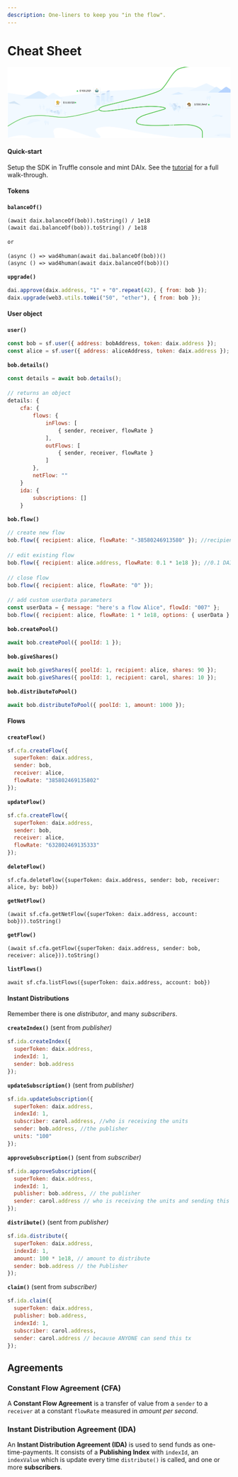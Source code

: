 ```yaml
---
description: One-liners to keep you "in the flow".
---
```


# Cheat Sheet

![](.gitbook/assets/image%20%283%29.png)

#### Quick-start

Setup the SDK in Truffle console and mint DAIx. See the [tutorial](https://github.com/superfluid-finance/superfluid-protocol-docs/tree/c0acd5ac6cab2baecb39b5b01b35daa9f175c468/tutorial/create-a-flow/README.md) for a full walk-through.

<!-- ```javascript
npx truffle --network goerli console
# Then in console
exec ../test-scripts/console-quick-start.js
``` -->

#### Tokens

**`balanceOf()`**

```text
(await daix.balanceOf(bob)).toString() / 1e18
(await dai.balanceOf(bob)).toString() / 1e18

or

(async () => wad4human(await dai.balanceOf(bob))()
(async () => wad4human(await daix.balanceOf(bob))()

```

**`upgrade()`**

```javascript
dai.approve(daix.address, "1" + "0".repeat(42), { from: bob });
daix.upgrade(web3.utils.toWei("50", "ether"), { from: bob });
```

#### User object

**`user()`**

```javascript
const bob = sf.user({ address: bobAddress, token: daix.address });
const alice = sf.user({ address: aliceAddress, token: daix.address });
```

**`bob.details()`**

```javascript
const details = await bob.details();

// returns an object
details: {
    cfa: {
        flows: {
            inFlows: [
                { sender, receiver, flowRate }
            ],
            outFlows: [
                { sender, receiver, flowRate }
            ]
        },
        netFlow: ""
    }
    ida: {
        subscriptions: []
    }
```

**`bob.flow()`**

```javascript
// create new flow
bob.flow({ recipient: alice, flowRate: "-38580246913580" }); //recipient can be user object or address

// edit existing flow
bob.flow({ recipient: alice.address, flowRate: 0.1 * 1e18 }); //0.1 DAI per second with 18 decimals.

// close flow
bob.flow({ recipient: alice, flowRate: "0" });

// add custom userData parameters
const userData = { message: "here's a flow Alice", flowId: "007" };
bob.flow({ recipient: alice, flowRate: 1 * 1e18, options: { userData } });
```

**`bob.createPool()`**

```js
await bob.createPool({ poolId: 1 });
```

**`bob.giveShares()`**

```js
await bob.giveShares({ poolId: 1, recipient: alice, shares: 90 });
await bob.giveShares({ poolId: 1, recipient: carol, shares: 10 });
```

**`bob.distributeToPool()`**

```js
await bob.distributeToPool({ poolId: 1, amount: 1000 });
```

#### Flows

**`createFlow()`**

```javascript
sf.cfa.createFlow({
  superToken: daix.address,
  sender: bob,
  receiver: alice,
  flowRate: "385802469135802"
});
```

**`updateFlow()`**

```javascript
sf.cfa.createFlow({
  superToken: daix.address,
  sender: bob,
  receiver: alice,
  flowRate: "632802469135333"
});
```

**`deleteFlow()`**

```text
sf.cfa.deleteFlow({superToken: daix.address, sender: bob, receiver: alice, by: bob})
```

**`getNetFlow()`**

```text
(await sf.cfa.getNetFlow({superToken: daix.address, account: bob})).toString()
```

**`getFlow()`**

```text
(await sf.cfa.getFlow({superToken: daix.address, sender: bob, receiver: alice})).toString()
```

**`listFlows()`**

```text
await sf.cfa.listFlows({superToken: daix.address, account: bob})
```

#### Instant Distributions

Remember there is one _distributor_, and many _subscribers_.

**`createIndex()`** \(sent from _publisher\)_

```js
sf.ida.createIndex({
  superToken: daix.address,
  indexId: 1,
  sender: bob.address
});
```

**`updateSubscription()`** \(sent from _publisher\)_

```js
sf.ida.updateSubscription({
  superToken: daix.address,
  indexId: 1,
  subscriber: carol.address, //who is receiving the units
  sender: bob.address, //the publisher
  units: "100"
});
```

**`approveSubscription()`** \(sent from _subscriber\)_

```js
sf.ida.approveSubscription({
  superToken: daix.address,
  indexId: 1,
  publisher: bob.address, // the publisher
  sender: carol.address // who is receiving the units and sending this tx
});
```

**`distribute()`** \(sent from _publisher\)_

```js
sf.ida.distribute({
  superToken: daix.address,
  indexId: 1,
  amount: 100 * 1e18, // amount to distribute
  sender: bob.address // the Publisher
});
```

**`claim()`** \(sent from _subscriber\)_

```js
sf.ida.claim({
  superToken: daix.address,
  publisher: bob.address,
  indexId: 1,
  subscriber: carol.address,
  sender: carol.address // because ANYONE can send this tx
});
```

## Agreements

### Constant Flow Agreement \(CFA\)

A **Constant Flow Agreement** is a transfer of value from a `sender` to a `receiver` at a constant `flowRate` measured in _amount per second_.

### Instant Distribution Agreement \(IDA\)

An **Instant Distribution Agreement \(IDA\)** is used to send funds as one-time-payments. It consists of a **Publishing Index** with `indexId`, an `indexValue` which is update every time `distribute()` is called, and one or more **subscribers**.

